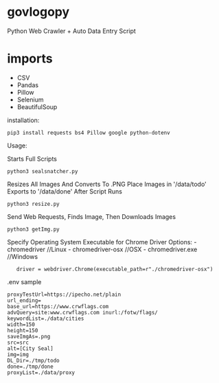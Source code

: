 # govlogopy
Python Web Crawler + Auto Data Entry Script

# imports
- CSV
- Pandas
- Pillow
- Selenium
- BeautifulSoup

installation:

```
pip3 install requests bs4 Pillow google python-dotenv
```

Usage:

Starts Full Scripts
```
python3 sealsnatcher.py
```

Resizes All Images And Converts To .PNG
Place Images in '/data/todo' Exports to '/data/done' After Script Runs
```
python3 resize.py
```
Send Web Requests, Finds Image, Then Downloads Images
```
python3 getImg.py
````

Specify Operating System Executable for Chrome Driver
Options:
    - chromedriver              //Linux
    - chromedriver-osx          //OSX
    - chromedriver.exe          //Windows

```
   driver = webdriver.Chrome(executable_path=r"./chromedriver-osx")
```

.env sample
```
proxyTestUrl=https://ipecho.net/plain
url_ending=
base_url=https://www.crwflags.com
advQuery=site:www.crwflags.com inurl:/fotw/flags/
keywordList=./data/cities
width=150
height=150
saveImgAs=.png
src=src
alt=[City Seal]
img=img
DL_Dir=./tmp/todo
done=./tmp/done
proxyList=./data/proxy
```